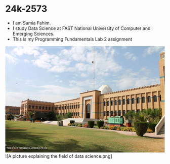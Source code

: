 # 24k-2573

- I am Samia Fahim.
- I study Data Science at FAST National University of Computer and Emerging Sciences.
- This is my Programming Fundamentals Lab 2 assignment

![A picture of FAST Karachi.jpg](https://github.com/samiaa7/24k-2573/blob/c9f1652025be9158becfb512ec06406035e118c8/Fast%20image.jpg)
![A picture explaining the field of data science.png]
